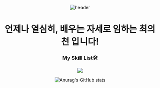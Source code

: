 <div align=center>
 
![header](https://capsule-render.vercel.app/api?type=Waving&color=gradient&height=350&section=header&text=Hello!&fontSize=85&desc=ChoiEuiCheon's%20GihHub)

# 언제나 열심히, 배우는 자세로 임하는 최의천 입니다!
 

### My Skill List🛠 
 <img src="https://img.shields.io/badge/JavaScript-F7DF1E?style=flat-square&logo=JavaScript&logoColor=000000"/>

![Anurag's GitHub stats](https://github-readme-stats.vercel.app/api?username=ChoiEuiCheon&show_icons=true&theme=radical)

 
 
</div>
